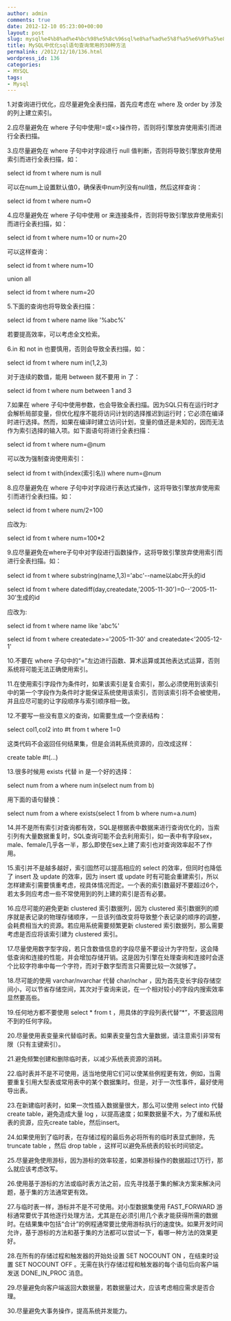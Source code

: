 ```yaml
---
author: admin
comments: true
date: 2012-12-10 05:23:00+00:00
layout: post
slug: mysql%e4%b8%ad%e4%bc%98%e5%8c%96sql%e8%af%ad%e5%8f%a5%e6%9f%a5%e8%af%a2%e5%b8%b8%e7%94%a8%e7%9a%8430%e7%a7%8d%e6%96%b9%e6%b3%95
title: MySQL中优化sql语句查询常用的30种方法
permalink: /2012/12/10/136.html
wordpress_id: 136
categories:
- MYSQL
tags:
- Mysql
---
```





1.对查询进行优化，应尽量避免全表扫描，首先应考虑在 where 及 order by 涉及的列上建立索引。   

2.应尽量避免在 where 子句中使用!=或<>操作符，否则将引擎放弃使用索引而进行全表扫描。   

3.应尽量避免在 where 子句中对字段进行 null 值判断，否则将导致引擎放弃使用索引而进行全表扫描，如：   

select id from t where num is null   

可以在num上设置默认值0，确保表中num列没有null值，然后这样查询：   

select id from t where num=0   

4.应尽量避免在 where 子句中使用 or 来连接条件，否则将导致引擎放弃使用索引而进行全表扫描，如：   

select id from t where num=10 or num=20   

可以这样查询：   

select id from t where num=10   

union all   

select id from t where num=20   

5.下面的查询也将导致全表扫描：   

select id from t where name like '%abc%'   

若要提高效率，可以考虑全文检索。   

6.in 和 not in 也要慎用，否则会导致全表扫描，如：   

select id from t where num in(1,2,3)   

对于连续的数值，能用 between 就不要用 in 了：   

select id from t where num between 1 and 3   

7.如果在 where 子句中使用参数，也会导致全表扫描。因为SQL只有在运行时才会解析局部变量，但优化程序不能将访问计划的选择推迟到运行时；它必须在编译时进行选择。然而，如果在编译时建立访问计划，变量的值还是未知的，因而无法作为索引选择的输入项。如下面语句将进行全表扫描：
  

select id from t where num=@num   

可以改为强制查询使用索引：   

select id from t with(index(索引名)) where num=@num   

8.应尽量避免在 where 子句中对字段进行表达式操作，这将导致引擎放弃使用索引而进行全表扫描。如：   

select id from t where num/2=100   

应改为:   

select id from t where num=100*2   

9.应尽量避免在where子句中对字段进行函数操作，这将导致引擎放弃使用索引而进行全表扫描。如：   

select id from t where substring(name,1,3)='abc'--name以abc开头的id   

select id from t where datediff(day,createdate,'2005-11-30')=0--'2005-11-30'生成的id
  

应改为:   

select id from t where name like 'abc%'   

select id from t where createdate>='2005-11-30' and createdate<'2005-12-1'   

10.不要在 where 子句中的“=”左边进行函数、算术运算或其他表达式运算，否则系统将可能无法正确使用索引。   

11.在使用索引字段作为条件时，如果该索引是复合索引，那么必须使用到该索引中的第一个字段作为条件时才能保证系统使用该索引，否则该索引将不会被使用，并且应尽可能的让字段顺序与索引顺序相一致。
  

12.不要写一些没有意义的查询，如需要生成一个空表结构：   

select col1,col2 into #t from t where 1=0   

这类代码不会返回任何结果集，但是会消耗系统资源的，应改成这样：   

create table #t(...)   

13.很多时候用 exists 代替 in 是一个好的选择：   

select num from a where num in(select num from b)   

用下面的语句替换：   

select num from a where exists(select 1 from b where num=a.num)   

14.并不是所有索引对查询都有效，SQL是根据表中数据来进行查询优化的，当索引列有大量数据重复时，SQL查询可能不会去利用索引，如一表中有字段sex，male、female几乎各一半，那么即使在sex上建了索引也对查询效率起不了作用。
  

15.索引并不是越多越好，索引固然可以提高相应的 select 的效率，但同时也降低了 insert 及 update 的效率，因为 insert 或 update 时有可能会重建索引，所以怎样建索引需要慎重考虑，视具体情况而定。一个表的索引数最好不要超过6个，若太多则应考虑一些不常使用到的列上建的索引是否有必要。
  

16.应尽可能的避免更新 clustered 索引数据列，因为 clustered 索引数据列的顺序就是表记录的物理存储顺序，一旦该列值改变将导致整个表记录的顺序的调整，会耗费相当大的资源。若应用系统需要频繁更新 clustered 索引数据列，那么需要考虑是否应将该索引建为 clustered 索引。
  

17.尽量使用数字型字段，若只含数值信息的字段尽量不要设计为字符型，这会降低查询和连接的性能，并会增加存储开销。这是因为引擎在处理查询和连接时会逐个比较字符串中每一个字符，而对于数字型而言只需要比较一次就够了。
  

18.尽可能的使用 varchar/nvarchar 代替 char/nchar ，因为首先变长字段存储空间小，可以节省存储空间，其次对于查询来说，在一个相对较小的字段内搜索效率显然要高些。
  

19.任何地方都不要使用 select * from t ，用具体的字段列表代替“*”，不要返回用不到的任何字段。   

20.尽量使用表变量来代替临时表。如果表变量包含大量数据，请注意索引非常有限（只有主键索引）。   

21.避免频繁创建和删除临时表，以减少系统表资源的消耗。   

22.临时表并不是不可使用，适当地使用它们可以使某些例程更有效，例如，当需要重复引用大型表或常用表中的某个数据集时。但是，对于一次性事件，最好使用导出表。   

23.在新建临时表时，如果一次性插入数据量很大，那么可以使用 select into 代替 create table，避免造成大量 log ，以提高速度；如果数据量不大，为了缓和系统表的资源，应先create table，然后insert。
  

24.如果使用到了临时表，在存储过程的最后务必将所有的临时表显式删除，先 truncate table ，然后 drop table ，这样可以避免系统表的较长时间锁定。
  

25.尽量避免使用游标，因为游标的效率较差，如果游标操作的数据超过1万行，那么就应该考虑改写。   

26.使用基于游标的方法或临时表方法之前，应先寻找基于集的解决方案来解决问题，基于集的方法通常更有效。   

27.与临时表一样，游标并不是不可使用。对小型数据集使用 FAST_FORWARD 游标通常要优于其他逐行处理方法，尤其是在必须引用几个表才能获得所需的数据时。在结果集中包括“合计”的例程通常要比使用游标执行的速度快。如果开发时间允许，基于游标的方法和基于集的方法都可以尝试一下，看哪一种方法的效果更好。
  

28.在所有的存储过程和触发器的开始处设置 SET NOCOUNT ON ，在结束时设置 SET NOCOUNT OFF 。无需在执行存储过程和触发器的每个语句后向客户端发送 DONE_IN_PROC 消息。
  

29.尽量避免向客户端返回大数据量，若数据量过大，应该考虑相应需求是否合理。   

30.尽量避免大事务操作，提高系统并发能力。



